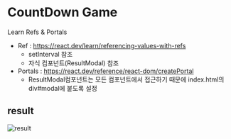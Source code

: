 # CountDown Game

Learn Refs & Portals

- Ref : https://react.dev/learn/referencing-values-with-refs
  - setInterval 참조
  - 자식 컴포넌트(ResultModal) 참조
- Portals : https://react.dev/reference/react-dom/createPortal
  - ResultModal컴포넌트는 모든 컴포넌트에서 접근하기 때문에 index.html의 div#modal에 붙도록 설정

## result

![result](https://github.com/jiyeon-dev/udemy/assets/65294323/bbb09243-6852-4790-9a31-4381bbf02540)
